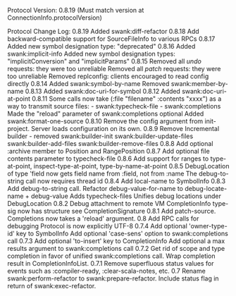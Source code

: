 Protocol Version: 0.8.19 (Must match version at ConnectionInfo.protocolVersion)

Protocol Change Log:
  0.8.19
    Added swank:diff-refactor
  0.8.18
    Add backward-compatible support for SourceFileInfo to various RPCs
  0.8.17
    Added new symbol designation type: "deprecated"
  0.8.16
    Added swank:implicit-info
    Added new symbol designation types: "implicitConversion" and "implicitParams"
  0.8.15
    Removed all *undo* requests: they were too unreliable
    Removed all *patch* requests: they were too unreliable
    Removed replconfig: clients encouraged to read config directly
  0.8.14
    Added swank:symbol-by-name
    Removed swank:member-by-name
  0.8.13
    Added swank:doc-uri-for-symbol
  0.8.12
    Added swank:doc-uri-at-point
  0.8.11
    Some calls now take (:file "filename" :contents "xxxx")
      as a way to transmit source files:
        - swank:typecheck-file
        - swank:completions
    Made the "reload" parameter of swank:completions optional
    Added swank:format-one-source
  0.8.10
    Remove the config argument from init-project. Server loads
    configuration on its own.
  0.8.9
    Remove Incremental builder - removed
      swank:builder-init
      swank:builder-update-files
      swank:builder-add-files
      swank:builder-remove-files
  0.8.8
    Add optional :archive member to Position and RangePosition
  0.8.7
    Add optional file contents parameter to typecheck-file
  0.8.6
    Add support for ranges to type-at-point, inspect-type-at-point,
      type-by-name-at-point
  0.8.5
    DebugLocation of type 'field now gets field name from :field, not from :name
    The debug-to-string call now requires thread id
  0.8.4
    Add local-name to SymbolInfo
  0.8.3
    Add debug-to-string call.
    Refactor debug-value-for-name to debug-locate-name + debug-value
    Adds typecheck-files
    Unifies debug locations under DebugLocation
  0.8.2
    Debug attachment to remote VM
    CompletionInfo type-sig now has structure see CompletionSignature
  0.8.1
    Add patch-source.
    Completions now takes a 'reload' argument.
  0.8
    Add RPC calls for debugging
    Protocol is now explicitly UTF-8
  0.7.4
    Add optional 'owner-type-id' key to SymbolInfo
    Add optional 'case-sens' option to swank:completions call
  0.7.3
    Add optional 'to-insert' key to CompletionInfo
    Add optional a max results argument to swank:completions call
  0.7.2
    Get rid of scope and type completion in favor of unified
    swank:completions call.
    Wrap completion result in CompletionInfoList.
  0.7.1
    Remove superfluous status values for events such as :compiler-ready,
    :clear-scala-notes, etc.
  0.7
    Rename swank:perform-refactor to swank:prepare-refactor.
    Include status flag in return of swank:exec-refactor.
